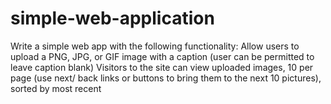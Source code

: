 # simple-web-application
Write a simple web app with the following functionality:
Allow users to upload a PNG, JPG, or GIF image with a caption (user can be permitted to leave caption blank)
Visitors to the site can view uploaded images, 10 per page (use next/ back links or buttons to bring them to the next 10 pictures), sorted by most recent
